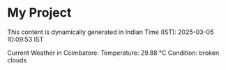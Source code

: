# My Project

This content is dynamically generated in Indian Time (IST): 2025-03-05 10:09:53 IST


Current Weather in Coimbatore:
Temperature: 29.88 °C
Condition: broken clouds
